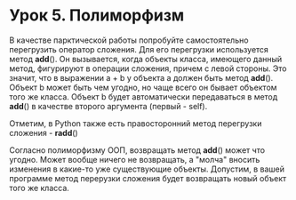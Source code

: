 # Урок 5. Полиморфизм

В качестве парктической работы попробуйте самостоятельно перегрузить оператор сложения. Для его перегрузки используется метод __add__(). Он вызывается, когда объекты класса, имеющего данный метод, фигурируют в операции сложения, причем с левой стороны. Это значит, что в выражении a + b у объекта a должен быть метод __add__(). Объект b может быть чем угодно, но чаще всего он бывает объектом того же класса. Объект b будет автоматически передаваться в метод __add__() в качестве второго аргумента (первый - self).

Отметим, в Python также есть правосторонний метод перегрузки сложения - __radd__()

Согласно полиморфизму ООП, возвращать метод __add__() может что угодно. Может вообще ничего не возвращать, а "молча" вносить изменения в какие-то уже существующие объекты. Допустим, в вашей программе метод перерузки сложения будет возвращать новый объект того же класса.